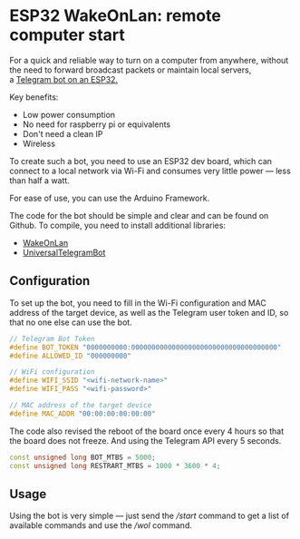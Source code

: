 # ESP32 WakeOnLan: remote computer start
For a quick and reliable way to turn on a computer from anywhere, without the need to forward broadcast packets or maintain local servers, a [Telegram bot on an ESP32.](https://github.com/coppermilk/esp32_wol_telegrambot)

Key benefits:
- Low power consumption
- No need for raspberry pi or equivalents
- Don't need a clean IP
- Wireless

To create such a bot, you need to use an ESP32 dev board, which can connect to a local network via Wi-Fi and consumes very little power — less than half a watt.

For ease of use, you can use the Arduino Framework.

The code for the bot should be simple and clear and can be found on Github. To compile, you need to install additional libraries:

-   [WakeOnLan](https://www.arduino.cc/reference/en/libraries/wakeonlan/)
-   [UniversalTelegramBot](https://www.arduino.cc/reference/en/libraries/universaltelegrambot/)

## Configuration

To set up the bot, you need to fill in the Wi-Fi configuration and MAC address of the target device, as well as the Telegram user token and ID, so that no one else can use the bot.

```cpp
// Telegram Bot Token
#define BOT_TOKEN "0000000000:000000000000000000000000000000000000"
#define ALLOWED_ID "000000000"

// WiFi configuration
#define WIFI_SSID "<wifi-network-name>"
#define WIFI_PASS "<wifi-password>"

// MAC address of the target device
#define MAC_ADDR "00:00:00:00:00:00" 
```

The code also revised the reboot of the board once every 4 hours so that the board does not freeze. And using the Telegram API every 5 seconds.
```cpp
const unsigned long BOT_MTBS = 5000;  
const unsigned long RESTRART_MTBS = 1000 * 3600 * 4; 
```

## Usage
Using the bot is very simple — just send the _/start_ command to get a list of available commands and use the _/wol_ command.
